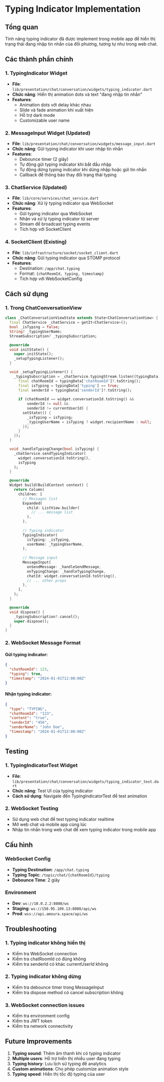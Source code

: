 # Typing Indicator Implementation

## Tổng quan

Tính năng typing indicator đã được implement trong mobile app để hiển thị trạng thái đang nhập tin nhắn của đối phương, tương tự như trong web chat.

## Các thành phần chính

### 1. TypingIndicator Widget
- **File**: `lib/presentation/chat/conversation/widgets/typing_indicator.dart`
- **Chức năng**: Hiển thị animation dots và text "đang nhập tin nhắn"
- **Features**:
  - Animation dots với delay khác nhau
  - Slide và fade animation khi xuất hiện
  - Hỗ trợ dark mode
  - Customizable user name

### 2. MessageInput Widget (Updated)
- **File**: `lib/presentation/chat/conversation/widgets/message_input.dart`
- **Chức năng**: Gửi typing indicator khi user nhập tin nhắn
- **Features**:
  - Debounce timer (2 giây)
  - Tự động gửi typing indicator khi bắt đầu nhập
  - Tự động dừng typing indicator khi dừng nhập hoặc gửi tin nhắn
  - Callback để thông báo thay đổi trạng thái typing

### 3. ChatService (Updated)
- **File**: `lib/core/services/chat_service.dart`
- **Chức năng**: Xử lý typing indicator qua WebSocket
- **Features**:
  - Gửi typing indicator qua WebSocket
  - Nhận và xử lý typing indicator từ server
  - Stream để broadcast typing events
  - Tích hợp với SocketClient

### 4. SocketClient (Existing)
- **File**: `lib/infrastructure/socket/socket_client.dart`
- **Chức năng**: Gửi typing indicator qua STOMP protocol
- **Features**:
  - Destination: `/app/chat.typing`
  - Format: `{chatRoomId, typing, timestamp}`
  - Tích hợp với WebSocketConfig

## Cách sử dụng

### 1. Trong ChatConversationView

```dart
class _ChatConversationViewState extends State<ChatConversationView> {
  final ChatService _chatService = getIt<ChatService>();
  bool _isTyping = false;
  String? _typingUserName;
  StreamSubscription? _typingSubscription;

  @override
  void initState() {
    super.initState();
    _setupTypingListener();
  }

  void _setupTypingListener() {
    _typingSubscription = _chatService.typingStream.listen((typingData) {
      final chatRoomId = typingData['chatRoomId']?.toString();
      final isTyping = typingData['typing'] == true;
      final senderId = typingData['senderId']?.toString();
      
      if (chatRoomId == widget.conversationId.toString() && 
          senderId != null && 
          senderId != currentUserId) {
        setState(() {
          _isTyping = isTyping;
          _typingUserName = isTyping ? widget.recipientName : null;
        });
      }
    });
  }

  void _handleTypingChange(bool isTyping) {
    _chatService.sendTypingIndicator(
      widget.conversationId.toString(), 
      isTyping
    );
  }

  @override
  Widget build(BuildContext context) {
    return Column(
      children: [
        // Messages list
        Expanded(
          child: ListView.builder(
            // ... message list
          ),
        ),
        
        // Typing indicator
        TypingIndicator(
          isTyping: _isTyping,
          userName: _typingUserName,
        ),
        
        // Message input
        MessageInput(
          onSendMessage: _handleSendMessage,
          onTypingChange: _handleTypingChange,
          chatId: widget.conversationId.toString(),
          // ... other props
        ),
      ],
    );
  }

  @override
  void dispose() {
    _typingSubscription?.cancel();
    super.dispose();
  }
}
```

### 2. WebSocket Message Format

#### Gửi typing indicator:
```json
{
  "chatRoomId": 123,
  "typing": true,
  "timestamp": "2024-01-01T12:00:00Z"
}
```

#### Nhận typing indicator:
```json
{
  "type": "TYPING",
  "chatRoomId": "123",
  "content": "true",
  "senderId": "456",
  "senderName": "John Doe",
  "timestamp": "2024-01-01T12:00:00Z"
}
```

## Testing

### 1. TypingIndicatorTest Widget
- **File**: `lib/presentation/chat/conversation/widgets/typing_indicator_test.dart`
- **Chức năng**: Test UI của typing indicator
- **Cách sử dụng**: Navigate đến TypingIndicatorTest để test animation

### 2. WebSocket Testing
- Sử dụng web chat để test typing indicator realtime
- Mở web chat và mobile app cùng lúc
- Nhập tin nhắn trong web chat để xem typing indicator trong mobile app

## Cấu hình

### WebSocket Config
- **Typing Destination**: `/app/chat.typing`
- **Typing Topic**: `/topic/chat/{chatRoomId}/typing`
- **Debounce Time**: 2 giây

### Environment
- **Dev**: `ws://10.0.2.2:8080/ws`
- **Staging**: `ws://150.95.109.13:8080/api/ws`
- **Prod**: `wss://api.amoura.space/api/ws`

## Troubleshooting

### 1. Typing indicator không hiển thị
- Kiểm tra WebSocket connection
- Kiểm tra chatRoomId có đúng không
- Kiểm tra senderId có khác currentUserId không

### 2. Typing indicator không dừng
- Kiểm tra debounce timer trong MessageInput
- Kiểm tra dispose method có cancel subscription không

### 3. WebSocket connection issues
- Kiểm tra environment config
- Kiểm tra JWT token
- Kiểm tra network connectivity

## Future Improvements

1. **Typing sound**: Thêm âm thanh khi có typing indicator
2. **Multiple users**: Hỗ trợ hiển thị nhiều user đang typing
3. **Typing history**: Lưu lịch sử typing để analytics
4. **Custom animations**: Cho phép customize animation style
5. **Typing speed**: Hiển thị tốc độ typing của user 